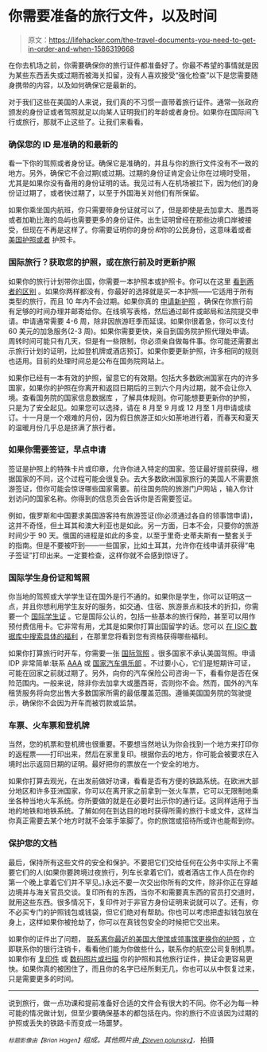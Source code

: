 # 你需要准备的旅行文件，以及时间

> 原文：<https://lifehacker.com/the-travel-documents-you-need-to-get-in-order-and-when-1586319668>

在你去机场之前，你需要确保你的旅行证件都准备好了。你最不希望的事情就是因为某些东西丢失或过期而被海关扣留，没有人喜欢接受“强化检查”以下是您需要随身携带的内容，以及如何确保它是最新的。



对于我们这些在美国的人来说，我们真的不习惯一直带着旅行证件。通常一张政府颁发的身份证或者驾照就足以向某人证明我们的年龄或者身份。如果你在国际间飞行或旅行，那就不止这些了。让我们来看看。

### 确保您的 ID 是准确的和最新的

看一下你的驾照或者身份证。确保它是准确的，并且与你的旅行文件没有不一致的地方。另外，确保它不会过期(或过期。过期的身份证肯定会让你在过境时受阻，尤其是如果你没有备用的身份证明的话。我见过有人在机场被拦下，因为他们的身份证过期了，或者快过期了，以至于外国海关对他们有所保留。

如果你乘坐国内航班，你只需要带身份证就可以了，但是即使是去加拿大、墨西哥或者加勒比海的岛屿也需要更多的身份证件。出生证明曾经在那些边境口岸被接受，但现在不再是这样了。你需要证明你的身份*和*你的公民身份，这意味着或者 [美国护照或者](http://travel.state.gov/content/passports/english/passports/information/do-i-need.html) 护照卡。

### 国际旅行？获取您的护照，或在旅行前及时更新护照

如果你的旅行计划带你出国，你需要一本护照本或护照卡。你可以在这里 [看到两者的区别](http://travel.state.gov/content/passports/english/news/western-hemisphere-travel-initiative.html) 。如果你两样都没有，你最好的选择就是买一本护照——它适用于所有类型的旅行，而且 10 年内不会过期。如果你真的 [申请新护照](http://travel.state.gov/content/passports/english/passports/apply.html) ，确保在你旅行前有足够的时间办理并邮寄给你。在线填写表格，然后通过邮件或邮局和法院提交申请。申请通常需要 4-6 周，除非因旅游旺季而延误。如果你很着急，你可以支付 60 美元的加急服务(2-3 周)。如果你需要更快，亲自到国务院护照代理处申请。周转时间可能只有几天，但是有一些限制，你必须亲自做每件事。你可能还需要出示旅行计划的证明，比如登机牌或酒店预订。如果你要更新护照，许多相同的规则也适用。目前的处理时间总是公布在国务院网站上。

如果你已经有一本有效的护照，留意它的有效期。包括大多数欧洲国家在内的许多国家，如果你的护照在你离开和返回日期后的三到六个月内过期，就不会让你入境。查看国务院的国家信息数据库 ，了解具体规则。你可能想要更新你的护照，只是为了安全起见。如果您可以选择，请在 8 月至 9 月或 12 月至 1 月申请或续订。十一月是一个艰难的月份，因为假日旅游正如火如荼地进行着，而春天和夏天的温暖月份几乎总是挤满了旅行者。

### 如果你需要签证，早点申请

签证是护照上的特殊卡片或印章，允许你进入特定的国家。签证最好提前获得，根据国家的不同，这个过程可能会很复杂。去大多数欧洲国家旅行的美国人不需要旅游签证，但你可能会惊讶哪些国家需要。前往国务院的旅游门户网站 ，输入你计划访问的国家名称。你得到的信息页会告诉你是否需要签证。

例如，俄罗斯和中国要求美国游客持有旅游签证(你必须通过各自的领事馆申请)，这并不奇怪，但土耳其和澳大利亚也是如此。另一方面，日本不会，只要你的旅游时间少于 90 天。俄国的进程是如此的多变，以至于里奇·史蒂夫斯有一整套关于 的指南。但是不要被吓到——一些国家，比如土耳其，允许你在线申请并获得“电子签证”打印出来。一定要检查，这样你就不会感到惊讶了。

### 国际学生身份证和驾照

你当地的驾照或大学学生证在国外是行不通的。如果你是学生，你可以证明这一点，并且你想利用学生友好的服务，如交通、住宿、旅游景点和技术的折扣，你需要一个 [国际学生证](http://www.isic.org/) 。它是国际公认的，包括一些基本的旅行保险，甚至可以用作预付费信用卡。它非常有用，尤其是如果你打算出国留学的话。您可以 [在 ISIC 数据库中搜索具体的福利](http://www.isic.org/benefits/) ，在那里您将看到您有资格获得哪些福利。

如果你打算旅行时开车，你需要一张 [国际驾照](http://www.travel.state.gov/content/passports/english/go/safety/driving.html) 。很多国家不承认美国驾照。申请 IDP 非常简单:联系 [AAA](http://aaa.com/) 或 [国家汽车俱乐部](http://www.thenac.com/) 。不过要小心，它们是短期许可证，可能在回家之前就过期了。另外，向你的汽车保险公司咨询一下，看看你是否在保险范围内。一般来说，除非你去加拿大或墨西哥，否则你不会。然而，国外的汽车租赁服务将向您出售大多数国家所需的最低覆盖范围。遵循美国国务院的驾驶提示，确保你不会因为开车而被罚款或监禁。

### 车票、火车票和登机牌

当然，您的机票和登机牌也很重要。不要想当然地认为你会找到一个地方来打印你的返程票——打印出来，然后在家里复印。根据你去的地方，你可能会被要求在入境时出示返回日期的证明。最好把你的票放在一个安全的地方。

如果你打算去观光，在出发前做好功课，看看是否有方便的铁路系统。在欧洲大部分地区和许多亚洲国家，你可以在离开家之前拿到一张火车票，它可以无限制地乘坐各种当地火车系统。你所要做的就是在必要时出示你的通行证。这同样适用于当地的地铁和地铁系统。了解如何在到达目的地时获得所需的旅行卡或文件，这样当你真正需要去某个地方时就不会笨手笨脚了。你的旅馆或招待所或许也能帮到你。

### 保护您的文档

最后，保持所有这些文件的安全和保护。不要把它们交给任何在公务中实际上不需要它们的人(如果你要跨境过夜旅行，列车长拿着它们，或者酒店工作人员在你的第一个晚上拿着它们并不罕见。)永远不要一次交出你所有的文件，除非你正在穿越边境并与海关官员交谈。复印所有的东西，当你不和需要真东西的官员打交道时，就用这些东西。很多情况下，复印件对于非官方身份证明来说就可以了。还有，你不必买专门的护照钱包或钱袋，但它们绝对有帮助。你也可以考虑把虚拟钱包放在身上，这样如果你被抢劫了，你可以在真钱包安全的时候把它交出来。

如果你的证件出了问题， [联系离你最近的美国大使馆或领事馆更换你的护照](http://travel.state.gov/content/passports/english/passports/lost-stolen.html) ，立即联系你的银行注销卡，看看他们能为你做些什么，联系你的航空公司复制机票。如果你有 [复印件](https://lifehacker.com/use-a-passport-photocopy-for-non-official-identificatio-5656981) 或 [数码照片或扫描](http://lifehacker.com/scan-and-save-images-of-your-passport-and-prescriptions-927527185) 你的护照和其他旅行证件，换证会更容易更快。如果你真的被困住了，而且你的名字已经所剩无几，你也可以从中恢复过来，只是需要更多的时间。

* * *

说到旅行，做一点功课和提前准备好合适的文件会有很大的不同。你不必为每一种可能的情况做计划，但至少要确保基本的都包括在内。你的旅行不应该因为过期的护照或丢失的铁路卡而变成一场噩梦。

<small>*标题影像由*</small><small>*【Brian Hagen】*</small>*组成。其他照片由*[<small>*【Steven polunsky】*</small>](https://www.flickr.com/photos/polunsky/12366847915)<small>*，*</small> 拍摄